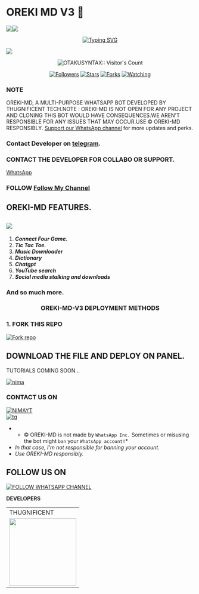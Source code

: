  # OREKI MD V3 💝
  <a><img src='https://i.imgur.com/LyHic3i.gif'/></a><a><img src='https://i.imgur.com/LyHic3i.gif'/></a>
<p align="center">
<p align="center">
  <a href="https://git.io/typing-svg"><img src="https://readme-typing-svg.demolab.com?font=EB+Garamond&weight=800&size=28&duration=4000&pause=1000&random=false&width=435&lines=+•★⃝ OREKI+MD★⃝•;A+MULTI-DEVICE+WHATSAPP+BOT;A+PRODUCT+OF+THUG+TECHIES™;RELEASED+DATE+13%2F04%2F2025." alt="Typing SVG" /></a>
 </p>
<p align="center">
 </p>
<img src="https://files.catbox.moe/o1vblz.jpg"/> 
<p align="center"><img src="https://profile-counter.glitch.me/{OTAKU-SYNTAX}/count.svg" alt="OTAKUSYNTAX:: Visitor's Count" /></p>
<p align="center">
<a href="https://github.com/OTAKUSYNTAX?tab=followers"><img title="Followers" src="https://img.shields.io/github/followers/OTAKUSYNTAX?color=red&style=flat-square"></a>   
<a href="https://github.com/OTAKUSYNTAX/OREKI_V3/stargazers"><img title="Stars" src="https://img.shields.io/github/stars/OTAKUSYNTAX/OREKI_V3?color=blue&style=flat-square"></a>
<a href="https://github.com/OTAKUSYNTAX/OREKI_V3/forks"><img title="Forks" src="https://img.shields.io/github/forks/OTAKUSYNTAX/OREKI_V3?color=yellow&style=flat-square"></a>
<a href="https://github.com/OTAKUSYNTAX/OREKI_V3/watchers"><img title="Watching" src="https://img.shields.io/github/watchers/OTAKUSYNTAX/OREKI_V3?label=Watchers&color=blue&style=flat-square"></a>
</p>
</a>
</div>

### NOTE
OREKI-MD, A MULTI-PURPOSE WHATSAPP BOT DEVELOPED BY THUGNIFICENT TECH.NOTE : OREKI-MD IS NOT OPEN FOR ANY PROJECT AND CLONING THIS BOT WOULD HAVE CONSEQUENCES.WE AREN'T RESPONSIBLE FOR ANY ISSUES THAT MAY OCCUR.USE © OREKI-MD RESPONSIBLY.
[Support our WhatsApp channel](https://whatsapp.com/channel/0029VaoOiuwDp2QH070eTE01) for more updates and perks.
### Contact Developer on [telegram](https://t.me/Thugn1f1cent).
### CONTACT THE DEVELOPER FOR COLLABO OR SUPPORT.
[WhatsApp](https://wa.me/2347079059033)

### FOLLOW [Follow My Channel](https://whatsapp.com/channel/0029VajIDgjDZ4LVnxfB1Z2s) 


## OREKI-MD FEATURES.
<a><img src='https://i.imgur.com/LyHic3i.gif'/></a>
---
1. ***Connect Four Game.***
2.  ***Tic Tac Toe.***
3.  ***Music Downloader***
4.  ***Dictionary***
5.  ***Chatgpt***
6.  ***YouTube search***
7.  ***Social media stalking and downloads***

### And so much more.

<h3 align="center"><b>OREKI-MD-V3</b> DEPLOYMENT METHODS
</h3>

### 1. FORK THIS REPO
<a
href='https://github.com/OTAKUSYNTAX/OREKI_V3' target="_blank"><img alt='Fork repo' src='https://img.shields.io/badge/Fork This Repo-black?style=for-the-badge&logo=git&logoColor=white'/></a>


## DOWNLOAD THE FILE AND DEPLOY ON PANEL.
TUTORIALS COMING SOON...

 [![nima](https://img.shields.io/badge/DEPLOYONOPTIKLINK-430098?style=for-the-badge&logo=Discord&logoColor=white&buttcode=1n2i3m4a)](https://optiklink.com/index?template=https://github.com/OTAKUSYNTAX/OREKI_V3)


### CONTACT US ON
[![NIMAYT](https://img.shields.io/badge/CONTACT%20OWNER%20ON%20WHATSAPP-green?style=for-the-badge&logo=whatsapp&logoColor=white)](https://wa.me/2347079059033)</br>
[![tg](https://img.shields.io/badge/CONTACT%20OWNER%200N%20TELEGRAM-0A66C2?style=for-the-badge&logo=telegram&logoColor=white)]( t.me/Hughie_H)
</br>

- * © OREKI-MD is not made by `WhatsApp Inc.` Sometimes or misusing the bot might `ban` your `WhatsApp account!`*
- *In that case, I'm not responsible for banning your account.*
- *Use OREKI-MD responsibly.*
  

## FOLLOW US ON

[![FOLLOW WHATSAPP CHANNEL](https://i.imgur.com/NvTBtw0.jpeg)](https://whatsapp.com/channel/0029VaoOiuwDp2QH070eTE01)
 
**DEVELOPERS**

<table>
  <tr>
    <td>THUGNIFICENT</td>
  </tr>
  <tr>
    <td><a href="https://github.com/OTAKU-SYNTAX"><img src="https://i.imgur.com/GOO1Riz.jpeg" width="180"</td>
  </tr>
</table>

